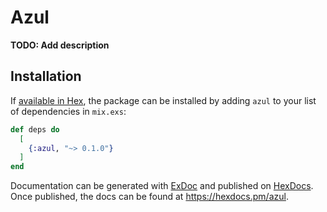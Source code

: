 # Azul

**TODO: Add description**

## Installation

If [available in Hex](https://hex.pm/docs/publish), the package can be installed
by adding `azul` to your list of dependencies in `mix.exs`:

```elixir
def deps do
  [
    {:azul, "~> 0.1.0"}
  ]
end
```

Documentation can be generated with [ExDoc](https://github.com/elixir-lang/ex_doc)
and published on [HexDocs](https://hexdocs.pm). Once published, the docs can
be found at <https://hexdocs.pm/azul>.

